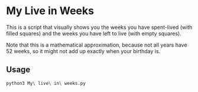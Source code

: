 # My Live in Weeks

This is a script that visually shows you the weeks you have spent-lived (with filled squares) and the weeks you have left to live (with empty squares).

Note that this is a mathematical approximation, because not all years have 52 weeks, so it might not add up exactly when your birthday is.

## Usage

```bash
python3 My\ live\ in\ weeks.py
```
